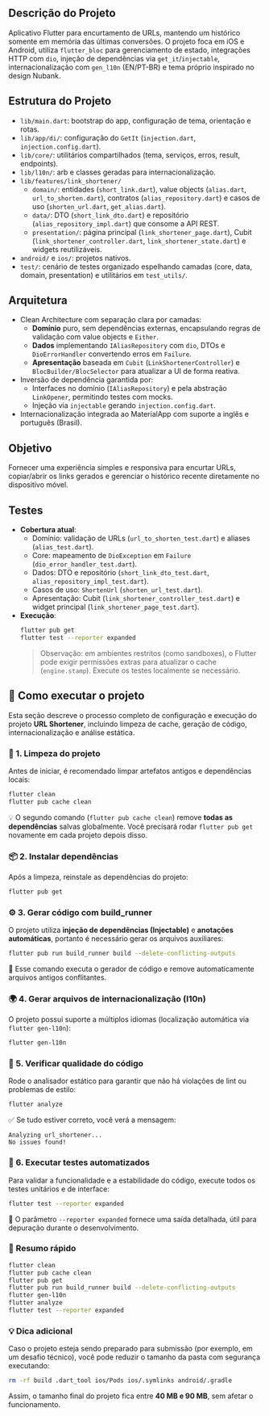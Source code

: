 ## Descrição do Projeto
Aplicativo Flutter para encurtamento de URLs, mantendo um histórico somente em memória das últimas conversões. O projeto foca em iOS e Android, utiliza `flutter_bloc` para gerenciamento de estado, integrações HTTP com `dio`, injeção de dependências via `get_it`/`injectable`, internacionalização com `gen_l10n` (EN/PT-BR) e tema próprio inspirado no design Nubank.

## Estrutura do Projeto
- `lib/main.dart`: bootstrap do app, configuração de tema, orientação e rotas.
- `lib/app/di/`: configuração do `GetIt` (`injection.dart`, `injection.config.dart`).
- `lib/core/`: utilitários compartilhados (tema, serviços, erros, result, endpoints).
- `lib/l10n/`: arb e classes geradas para internacionalização.
- `lib/features/link_shortener/`
  - `domain/`: entidades (`short_link.dart`), value objects (`alias.dart`, `url_to_shorten.dart`), contratos (`alias_repository.dart`) e casos de uso (`shorten_url.dart`, `get_alias.dart`).
  - `data/`: DTO (`short_link_dto.dart`) e repositório (`alias_repository_impl.dart`) que consome a API REST.
  - `presentation/`: página principal (`link_shortener_page.dart`), Cubit (`link_shortener_controller.dart`, `link_shortener_state.dart`) e widgets reutilizáveis.
- `android/` e `ios/`: projetos nativos.
- `test/`: cenário de testes organizado espelhando camadas (core, data, domain, presentation) e utilitários em `test_utils/`.

## Arquitetura
- Clean Architecture com separação clara por camadas:
  - **Domínio** puro, sem dependências externas, encapsulando regras de validação com value objects e `Either`.
  - **Dados** implementando `IAliasRepository` com `dio`, DTOs e `DioErrorHandler` convertendo erros em `Failure`.
  - **Apresentação** baseada em `Cubit` (`LinkShortenerController`) e `BlocBuilder/BlocSelector` para atualizar a UI de forma reativa.
- Inversão de dependência garantida por:
  - Interfaces no domínio (`IAliasRepository`) e pela abstração `LinkOpener`, permitindo testes com mocks.
  - Injeção via `injectable` gerando `injection.config.dart`.
- Internacionalização integrada ao MaterialApp com suporte a inglês e português (Brasil).

## Objetivo
Fornecer uma experiência simples e responsiva para encurtar URLs, copiar/abrir os links gerados e gerenciar o histórico recente diretamente no dispositivo móvel.

## Testes
- **Cobertura atual**:
  - Domínio: validação de URLs (`url_to_shorten_test.dart`) e aliases (`alias_test.dart`).
  - Core: mapeamento de `DioException` em `Failure` (`dio_error_handler_test.dart`).
  - Dados: DTO e repositório (`short_link_dto_test.dart`, `alias_repository_impl_test.dart`).
  - Casos de uso: `ShortenUrl` (`shorten_url_test.dart`).
  - Apresentação: Cubit (`link_shortener_controller_test.dart`) e widget principal (`link_shortener_page_test.dart`).
- **Execução**:
  ```bash
  flutter pub get
  flutter test --reporter expanded
  ```
  > Observação: em ambientes restritos (como sandboxes), o Flutter pode exigir permissões extras para atualizar o cache (`engine.stamp`). Execute os testes localmente se necessário.

## 🧩 Como executar o projeto

Esta seção descreve o processo completo de configuração e execução do projeto **URL Shortener**, incluindo limpeza de cache, geração de código, internacionalização e análise estática.

### 🔧 1. Limpeza do projeto
Antes de iniciar, é recomendado limpar artefatos antigos e dependências locais:

```bash
flutter clean
flutter pub cache clean
```

💡 O segundo comando (`flutter pub cache clean`) remove **todas as dependências** salvas globalmente. Você precisará rodar `flutter pub get` novamente em cada projeto depois disso.

### 📦 2. Instalar dependências
Após a limpeza, reinstale as dependências do projeto:

```bash
flutter pub get
```

### ⚙️ 3. Gerar código com build_runner
O projeto utiliza **injeção de dependências (Injectable)** e **anotações automáticas**, portanto é necessário gerar os arquivos auxiliares:

```bash
flutter pub run build_runner build --delete-conflicting-outputs
```

🔄 Esse comando executa o gerador de código e remove automaticamente arquivos antigos conflitantes.

### 🌍 4. Gerar arquivos de internacionalização (l10n)
O projeto possui suporte a múltiplos idiomas (localização automática via `flutter gen-l10n`):

```bash
flutter gen-l10n
```

### 🧹 5. Verificar qualidade do código
Rode o analisador estático para garantir que não há violações de lint ou problemas de estilo:

```bash
flutter analyze
```

✅ Se tudo estiver correto, você verá a mensagem:
```
Analyzing url_shortener...
No issues found!
```

### 🧪 6. Executar testes automatizados
Para validar a funcionalidade e a estabilidade do código, execute todos os testes unitários e de interface:

```bash
flutter test --reporter expanded
```

🧠 O parâmetro `--reporter expanded` fornece uma saída detalhada, útil para depuração durante o desenvolvimento.

### 🏁 Resumo rápido
```bash
flutter clean
flutter pub cache clean
flutter pub get
flutter pub run build_runner build --delete-conflicting-outputs
flutter gen-l10n
flutter analyze
flutter test --reporter expanded
```

### 💡 Dica adicional
Caso o projeto esteja sendo preparado para submissão (por exemplo, em um desafio técnico), você pode reduzir o tamanho da pasta com segurança executando:

```bash
rm -rf build .dart_tool ios/Pods ios/.symlinks android/.gradle
```

Assim, o tamanho final do projeto fica entre **40 MB e 90 MB**, sem afetar o funcionamento.
